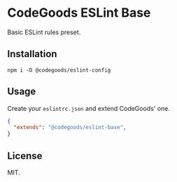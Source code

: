 # CodeGoods ESLint Base

Basic ESLint rules preset.

## Installation

```shell
npm i -D @codegoods/eslint-config
```

## Usage

Create your `eslintrc.json` and extend CodeGoods' one.

```json
{
  "extends": "@codegoods/eslint-base",
}
```

## License

MIT.
